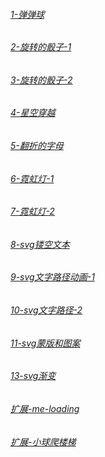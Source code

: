 
###### [1-弹弹球](https://active.github.io/1_demo/index.html)

###### [2-旋转的骰子-1](https://active.github.io/2_demo/index.html)

###### [3-旋转的骰子-2](https://active.github.io/3_demo/index.html)

###### [4-星空穿越](https://active.github.io/4_demo/index.html)

###### [5-翻折的字母](https://active.github.io/5_demo/index.html)

###### [6-霓虹灯-1](https://active.github.io/6_demo/index.html)

###### [7-霓虹灯-2](https://active.github.io/7_demo/index.html)

###### [8-svg镂空文本](https://active.github.io/8_demo/index.html)

###### [9-svg文字路径动画-1](https://active.github.io/9_demo/index.html)

###### [10-svg文字路径-2](https://active.github.io/10_demo/index.html)

###### [11-svg蒙版和图案](https://active.github.io/11_demo/index.html)

###### [13-svg渐变](https://active.github.io/12_demo/index.html)

###### [扩展-me-loading](https://active.github.io/me_demo1/index.html)

###### [扩展-小球爬楼梯](https://active.github.io/me_demo2/index.html)
